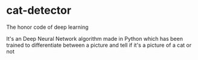 # cat-detector
The honor code of deep learning

It's an Deep Neural Network algorithm made in Python which has been trained to differentiate between a picture and tell if it's a picture of a cat or not 
